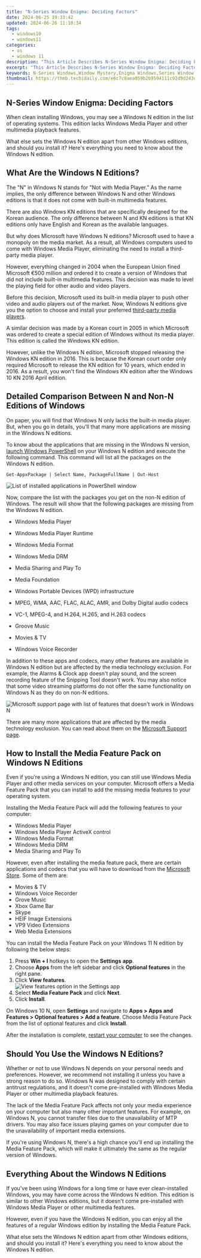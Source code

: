 ```yaml
---
title: "N-Series Window Enigma: Deciding Factors"
date: 2024-06-25 19:33:42
updated: 2024-06-26 11:10:34
tags:
  - windows10
  - windows11
categories:
  - os
  - windows 11
description: "This Article Describes N-Series Window Enigma: Deciding Factors"
excerpt: "This Article Describes N-Series Window Enigma: Deciding Factors"
keywords: N-Series Windows,Window Mystery,Enigma Windows,Series Window Choice,N-Window Selection,Window Series Debate,Deciding Window Factors
thumbnail: https://thmb.techidaily.com/e6c7c0aea059b2b9594111c92d9d243c60708ba7355f3daa30e8aeaa265b4225.jpg
---
```


## N-Series Window Enigma: Deciding Factors

 When clean installing Windows, you may see a Windows N edition in the list of operating systems. This edition lacks Windows Media Player and other multimedia playback features.

 What else sets the Windows N edition apart from other Windows editions, and should you install it? Here's everything you need to know about the Windows N edition.

## What Are the Windows N Editions?

 The "N" in Windows N stands for "Not with Media Player." As the name implies, the only difference between Windows N and other Windows editions is that it does not come with built-in multimedia features.

 There are also Windows KN editions that are specifically designed for the Korean audience. The only difference between N and KN editions is that KN editions only have English and Korean as the available languages.

 But why does Microsoft have Windows N editions? Microsoft used to have a monopoly on the media market. As a result, all Windows computers used to come with Windows Media Player, eliminating the need to install a third-party media player.

 However, everything changed in 2004 when the European Union fined Microsoft €500 million and ordered it to create a version of Windows that did not include built-in multimedia features. This decision was made to level the playing field for other audio and video players.

 Before this decision, Microsoft used its built-in media player to push other video and audio players out of the market. Now, Windows N editions give you the option to choose and install your preferred [third-party media players](https://www.makeuseof.com/tag/top-5-free-media-players-for-windows/).

 A similar decision was made by a Korean court in 2005 in which Microsoft was ordered to create a special edition of Windows without its media player. This edition is called the Windows KN edition.

 However, unlike the Windows N edition, Microsoft stopped releasing the Windows KN edition in 2016\. This is because the Korean court order only required Microsoft to release the KN edition for 10 years, which ended in 2016\. As a result, you won't find the Windows KN edition after the Windows 10 KN 2016 April edition.

## Detailed Comparison Between N and Non-N Editions of Windows

 On paper, you will find that Windows N only lacks the built-in media player. But, when you go in details, you'll that many more applications are missing in the Windows N editions.

 To know about the applications that are missing in the Windows N version, [launch Windows PowerShell](https://www.makeuseof.com/windows-open-command-prompt-powershell/) on your Windows N edition and execute the following command. This command will list all the packages on the Windows N edition.

`Get-AppxPackage | Select Name, PackageFullName | Out-Host`

![List of installed applications in PowerShell window](https://static1.makeuseofimages.com/wordpress/wp-content/uploads/2023/09/list-of-installed-applications.jpg)

 Now, compare the list with the packages you get on the non-N edition of Windows. The result will show that the following packages are missing from the Windows N edition.

* Windows Media Player
* Windows Media Player Runtime
* Windows Media Format
* Windows Media DRM
* Media Sharing and Play To

* Media Foundation
* Windows Portable Devices (WPD) infrastructure
* MPEG, WMA, AAC, FLAC, ALAC, AMR, and Dolby Digital audio codecs
* VC-1, MPEG-4, and H.264, H.265, and H.263 codecs
* Groove Music
* Movies & TV
* Windows Voice Recorder

 In addition to these apps and codecs, many other features are available in Windows N edition but are affected by the media technology exclusion. For example, the Alarms & Clock app doesn't play sound, and the screen recording feature of the Snipping Tool doesn't work. You may also notice that some video streaming platforms do not offer the same functionality on Windows N as they do on non-N editions.

![Microsoft support page with list of features that doesn't work in Windows N](https://static1.makeuseofimages.com/wordpress/wp-content/uploads/2023/09/microsoft-support-page.jpg)

 There are many more applications that are affected by the media technology exclusion. You can read about them on the [Microsoft Support page](https://support.microsoft.com/en-us/windows/media-feature-pack-for-windows-n-8622b390-4ce6-43c9-9b42-549e5328e407).

## How to Install the Media Feature Pack on Windows N Editions

 Even if you're using a Windows N edition, you can still use Windows Media Player and other media services on your computer. Microsoft offers a Media Feature Pack that you can install to add the missing media features to your operating system.

 Installing the Media Feature Pack will add the following features to your computer:

* Windows Media Player
* Windows Media Player ActiveX control
* Windows Media Format
* Windows Media DRM
* Media Sharing and Play To

 However, even after installing the media feature pack, there are certain applications and codecs that you will have to download from the [Microsoft Store](https://www.makeuseof.com/tag/microsoft-store-windows-10/). Some of them are:

* Movies & TV
* Windows Voice Recorder
* Grove Music
* Xbox Game Bar
* Skype
* HEIF Image Extensions
* VP9 Video Extensions
* Web Media Extensions

 You can install the Media Feature Pack on your Windows 11 N edition by following the below steps:

1. Press **Win + I** hotkeys to open the **Settings** **app**.
2. Choose **Apps** from the left sidebar and click **Optional features** in the right pane.
3. Click **View features**.  
![View features option in the Settings app](https://static1.makeuseofimages.com/wordpress/wp-content/uploads/2023/09/view-features-option.jpg)
4. Select **Media Feature Pack** and click **Next**.
5. Click **Install**.

 On Windows 10 N, open **Settings** and navigate to **Apps > Apps and Features > Optional features > Add a feature**. Choose Media Feature Pack from the list of optional features and click **Install**.

 After the installation is complete, [restart your computer](https://www.makeuseof.com/windows-restart-methods/) to see the changes.

## Should You Use the Windows N Editions?

 Whether or not to use Windows N depends on your personal needs and preferences. However, we recommend not installing it unless you have a strong reason to do so. Windows N was designed to comply with certain antitrust regulations, and it doesn't come pre-installed with Windows Media Player or other multimedia playback features.

 The lack of the Media Feature Pack affects not only your media experience on your computer but also many other important features. For example, on Windows N, you cannot transfer files due to the unavailability of MTP drivers. You may also face issues playing games on your computer due to the unavailability of important media extensions.

 If you're using Windows N, there's a high chance you'll end up installing the Media Feature Pack, which will make it ultimately the same as the regular version of Windows.

## Everything About the Windows N Editions

 If you've been using Windows for a long time or have ever clean-installed Windows, you may have come across the Windows N edition. This edition is similar to other Windows editions, but it doesn't come pre-installed with Windows Media Player or other multimedia features.

 However, even if you have the Windows N edition, you can enjoy all the features of a regular Windows edition by installing the Media Feature Pack.

 What else sets the Windows N edition apart from other Windows editions, and should you install it? Here's everything you need to know about the Windows N edition.
